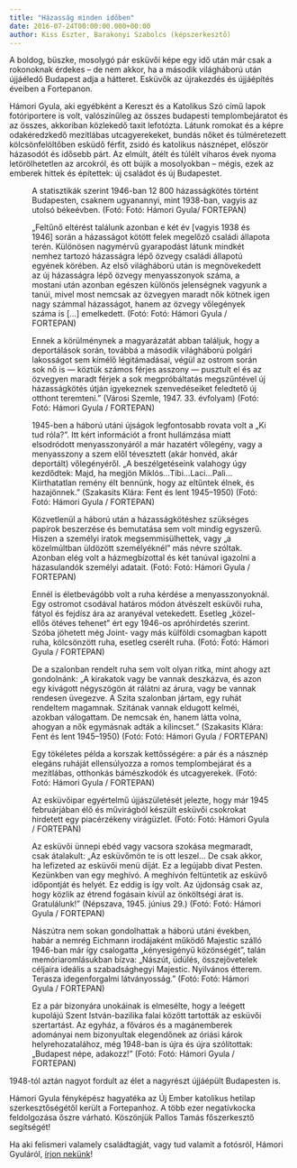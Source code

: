 ```yaml
---
title: "Házasság minden időben"
date: 2016-07-24T00:00:00.000+00:00
author: Kiss Eszter, Barakonyi Szabolcs (képszerkesztő)
---
```


A boldog, büszke, mosolygó pár esküvői képe egy idő után már csak a rokonoknak érdekes – de nem akkor, ha a második világháború után újjáéledő Budapest adja a hátteret. Esküvők az újrakezdés és újjáépítés éveiben a Fortepanon.

Hámori Gyula, aki egyébként a Kereszt és a Katolikus Szó című lapok fotóriportere is volt, valószínűleg az összes budapesti templombejáratot és az összes, akkoriban közlekedő taxit lefotózta. Látunk romokat és a képre odakéredzkedő mezítlábas utcagyerekeket, bundás nőket és túlméretezett kölcsönfelöltőben esküdő férfit, zsidó és katolikus násznépet, először házasodót és idősebb párt. Az elmúlt, átélt és túlélt viharos évek nyoma letörölhetetlen az arcokról, és ott bújik a mosolyokban – mégis, ezek az emberek hittek és építettek: új családot és új Budapestet.

<figure>
<img src="/images/12066587_6bc563c2430f3b7b24c60209eedfc207_wm.jpg" alt="" />
<figcaption>A statisztikák szerint 1946-ban 12 800 házasságkötés történt Budapesten, csaknem ugyanannyi, mint 1938-ban, vagyis az utolsó békeévben. (Fotó: Fotó: Hámori Gyula/ FORTEPAN)</figcaption>
</figure>

<figure>
<img src="/images/12066615_c5f531d79dc6b6be23f332253cedf52b_wm.jpg" alt="" />
<figcaption>„Feltűnő eltérést találunk azonban e két év [vagyis 1938 és 1946] során a házasságot kötött felek megelőző családi állapota terén. Különösen nagymérvű gyarapodást látunk mindkét nemhez tartozó házasságra lépő özvegy családi állapotú egyének körében. Az első világháború után is megnövekedett az új házasságra lépő özvegy menyasszonyok száma, a mostani után azonban egészen különös jelenségnek vagyunk a tanúi, mivel most nemcsak az özvegyen maradt nők kötnek igen nagy számmal házasságot, hanem az özvegy vőlegények száma is […] emelkedett. (Fotó: Fotó: Hámori Gyula / FORTEPAN)</figcaption>
</figure>

<figure>
<img src="/images/12066599_900feb2b7f49c9f1e53be51ea3f09469_wm.jpg" alt="" />
<figcaption>Ennek a körülménynek a magyarázatát abban találjuk, hogy a deportálások során, továbbá a második világháború polgári lakosságot sem kímélő légitámadásai, végül az ostrom során sok nő is — köztük számos férjes asszony — pusztult el és az özvegyen maradt férjek a sok megpróbáltatás megszűntével új házasságkötés útján igyekeznek szenvedéseiket feledtető új otthont teremteni.” (Városi Szemle, 1947. 33. évfolyam) (Fotó: Fotó: Hámori Gyula / FORTEPAN)</figcaption>
</figure>

<figure>
<img src="/images/12066611_2020a404d23993e500f02bc2fc55074d_wm.jpg" alt="" />
<figcaption>1945-ben a háború utáni újságok legfontosabb rovata volt a „Ki tud róla?”. Itt kért információt a front hullámzása miatt elsodródott menyasszonyáról a már hazatért vőlegény, vagy a menyasszony a szem elől tévesztett (akár honvéd, akár deportált) vőlegényéről. „A beszélgetéseink valahogy úgy kezdődtek: Majd, ha megjön Miklós…Tibi…Laci…Pali… Kiirthatatlan remény élt bennünk, hogy az eltűntek élnek, és hazajönnek.” (Szakasits Klára: Fent és lent 1945–1950) (Fotó: Fotó: Hámori Gyula / FORTEPAN)</figcaption>
</figure>

<figure>
<img src="/images/12066597_bb248f174f292553edfaf23abe0daf5c_wm.jpg" alt="" />
<figcaption>Közvetlenül a háború után a házasságkötéshez szükséges papírok beszerzése és bemutatása sem volt mindig egyszerű. Hiszen a személyi iratok megsemmisülhettek, vagy „a közelmúltban üldözött személyéknél” más névre szóltak. Azonban elég volt a házmegbízottal és két tanúval igazolni a házasulandók személyi adatait. (Fotó: Fotó: Hámori Gyula / FORTEPAN)</figcaption>
</figure>

<figure>
<img src="/images/12066617_0bc42c11140f68ac134dc007562f5b35_wm.jpg" alt="" />
<figcaption>Ennél is életbevágóbb volt a ruha kérdése a menyasszonyoknál. Egy ostromot csodával határos módon átvészelt esküvői ruha, fátyol és fejdísz ára az aranyéval vetekedett. Esetleg „közel-ellős ötéves tehenet” ért egy 1946-os apróhirdetés szerint. Szóba jöhetett még Joint- vagy más külföldi csomagban kapott ruha, kölcsönzött ruha, esetleg cserélt ruha. (Fotó: Fotó: Hámori Gyula / FORTEPAN)</figcaption>
</figure>

<figure>
<img src="/images/12066605_eecd1292d727506c3f62815f7cfc33a4_wm.jpg" alt="" />
<figcaption>De a szalonban rendelt ruha sem volt olyan ritka, mint ahogy azt gondolnánk: „A kirakatok vagy be vannak deszkázva, és azon egy kivágott négyszögön át rálátni az árura, vagy be vannak rendesen üvegezve. A Szita szalonban jártam, egy ruhát rendeltem magamnak. Szitának vannak eldugott kelméi, azokban válogattam. De nemcsak én, hanem látta volna, ahogyan a nők egymásnak adták a kilincset.” (Szakasits Klára: Fent és lent 1945–1950) (Fotó: Fotó: Hámori Gyula / FORTEPAN)</figcaption>
</figure>

<figure>
<img src="/images/12066619_0c9197aeb929824832b6f0070951fbba_wm.jpg" alt="" />
<figcaption>Egy tökéletes példa a korszak kettősségére: a pár és a násznép elegáns ruháját ellensúlyozza a romos templombejárat és a mezítlábas, otthonkás bámészkodók és utcagyerekek. (Fotó: Fotó: Hámori Gyula / FORTEPAN)</figcaption>
</figure>

<figure>
<img src="/images/12066607_29f13c5a09382b9c5783651f11e4623d_wm.jpg" alt="" />
<figcaption>Az esküvőipar egyértelmű újjászületését jelezte, hogy már 1945 februárjában élő és művirágból készült esküvői csokrokat hirdetett egy piacérzékeny virágüzlet. (Fotó: Fotó: Hámori Gyula / FORTEPAN)</figcaption>
</figure>

<figure>
<img src="/images/12066613_2d0b69a9cb5680a923f672e12c416f6f_wm.jpg" alt="" />
<figcaption>Az esküvői ünnepi ebéd vagy vacsora szokása megmaradt, csak átalakult: „Az esküvőmön te is ott leszel... De csak akkor, ha lefizeted az esküvői menü díját. Ez a legújabb divat Pesten. Kezünkben van egy meghívó. A meghívón feltüntetik az esküvő időpontját és helyét. Ez eddig is így volt. Az újdonság csak az, hogy közlik az étrend fogásain kívül az önköltségi árat is. Gratulálunk!” (Népszava, 1945. június 29.) (Fotó: Fotó: Hámori Gyula / FORTEPAN)</figcaption>
</figure>

<figure>
<img src="/images/12066603_0180bbaf529e6d8a4d4fd8d8e1d38bdf_wm.jpg" alt="" />
<figcaption>Nászútra nem sokan gondolhattak a háború utáni években, habár a nemrég Eichmann irodájaként működő Majestic szálló 1946-ban már így csalogatta „kényesigényű közönségét”, talán memóriaromlásukban bízva: „Nászút, üdülés, összejövetelek céljaira ideális a szabadsághegyi Majestic. Nyilvános étterem. Terasza idegenforgalmi látványosság.” (Fotó: Fotó: Hámori Gyula / FORTEPAN)</figcaption>
</figure>

<figure>
<img src="/images/12066593_a21f6fecff0b61eeebe100d6e8b6e079_wm.jpg" alt="" />
<figcaption>Ez a pár bizonyára unokáinak is elmesélte, hogy a leégett kupolájú Szent István-bazilika falai között tartották az esküvői szertartást. Az egyház, a főváros és a magánemberek adományai nem bizonyultak elegendőnek az óriási károk helyrehozatalához, még 1948-ban is újra és újra szólítottak: „Budapest népe, adakozz!” (Fotó: Fotó: Hámori Gyula / FORTEPAN)</figcaption>
</figure>

1948-tól aztán nagyot fordult az élet a nagyrészt újjáépült Budapesten is.

Hámori Gyula fényképész hagyatéka az Új Ember katolikus hetilap szerkesztőségétől került a Fortepanhoz. A több ezer negatívkocka feldolgozása őszre várható. Köszönjük Pallos Tamás főszerkesztő segítségét!

Ha aki felismeri valamely családtagját, vagy tud valamit a fotósról, Hámori Gyuláról, [írjon nekünk](mailto:fortepan@gmail.com)!
